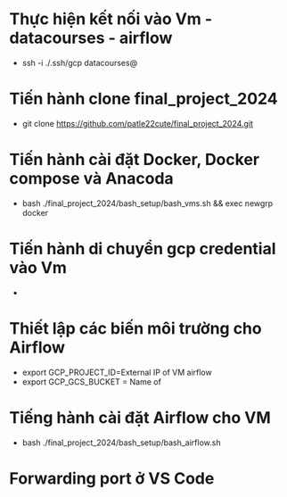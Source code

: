 # Thực hiện kết nối vào Vm - datacourses - airflow
- ssh -i ./.ssh/gcp datacourses@

# Tiến hành clone final_project_2024
- git clone https://github.com/patle22cute/final_project_2024.git

# Tiến hành cài đặt Docker, Docker compose và Anacoda
- bash ./final_project_2024/bash_setup/bash_vms.sh && exec newgrp docker

# Tiến hành di chuyển gcp credential vào Vm
- 

# Thiết lập các biến môi trường cho Airflow 
- export GCP_PROJECT_ID=External IP of VM airflow
- export GCP_GCS_BUCKET = Name of 

# Tiếng hành cài đặt Airflow cho VM
- bash ./final_project_2024/bash_setup/bash_airflow.sh 

# Forwarding port ở VS Code 
